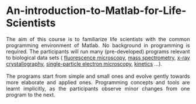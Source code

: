 # An-introduction-to-Matlab-for-Life-Scientists
<p align="justify">
The aim of this course is to familiarize life scientists with the common programming environment of Matlab. No background in programming is required. The participants will run many (pre-developed) programs relevant to biological data sets (
<a href="../../tree/master/Exercise-4/ex_4.11.m" target="_blank">fluorescence microscopy</a>, 
<a href="../../tree/master/Exercise-2/ex_2.12.m" target="_blank">mass spectrometry</a>, 
<a href="../../tree/master/Exercise-3/ex_3.6.m" target="_blank">x-ray crystallography</a>, 
<a href="../../tree/master/Exercise-6/ex_6.8.m" target="_blank">single-particle electron microscopy</a>, 
<a href="../../tree/master/Exercise-7/ex_7.9.m" target="_blank">kinetics</a> 
...). 
<br /><br />
The programs start from simple and small ones and evolve gently towards more elaborate and applied ones. Programming concepts and tools are learnt implicitly, as the participants observe minor changes from one program to the next.
</p>
